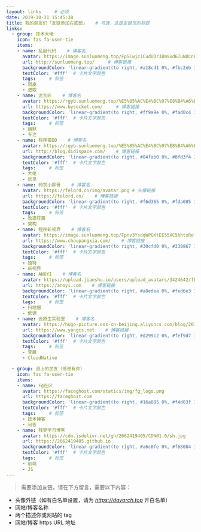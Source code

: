 ```yaml
---
layout: links     # 必须
date: 2019-10-31 15:45:38
title: 我的朋友们「友链添加在底部」   # 可选，这是友链页的标题
links:
  - group: 技术大佬
    icon: fas fa-user-tie
    items:
    - name: 乱敲代码    # 博客名
      avatar: https://image.sunluomeng.top/FpSCwjc1CudUDrJBm9xd67uNDCnB  # 头像链接
      url: http://sunluomeng.top/     # 博客链接
      backgroundColor: 'linear-gradient(to right, #a18cd1 0%, #fbc2eb 100%)' # 卡片背景颜色
      textColor: '#fff'  # 卡片文字颜色
      tags:     # 标签
      - 调皮
      - 进取
    - name: 泥瓦匠    # 博客名
      avatar: https://rgyb.sunluomeng.top/%E5%85%AC%E4%BC%97%E8%B4%A6%E5%8F%B7%E6%96%87%E7%AB%A0/%E6%84%9F%E6%83%B3%E4%B8%8E%E6%80%BB%E7%BB%93/_image/2019-07-25/006tNc79ly1g61d0n30ilj3046046q5p.jpg  # 头像链接
      url: https://www.bysocket.com/     # 博客链接
      backgroundColor: 'linear-gradient(to right, #ff9a9e 0%, #fad0c4 100%)' # 卡片背景颜色
      textColor: '#fff'  # 卡片文字颜色
      tags:     # 标签
      - 幽默
      - 专注
    - name: 程序猿DD    # 博客名
      avatar: https://rgyb.sunluomeng.top/%E5%85%AC%E4%BC%97%E8%B4%A6%E5%8F%B7%E6%96%87%E7%AB%A0/%E6%84%9F%E6%83%B3%E4%B8%8E%E6%80%BB%E7%BB%93/_image/2019-07-25/avatar.jpg  # 头像链接
      url: http://blog.didispace.com/    # 博客链接
      backgroundColor: 'linear-gradient(to right, #84fab0 0%, #8fd3f4 100%)' # 卡片背景颜色
      textColor: '#fff'  # 卡片文字颜色
      tags:     # 标签
      - 大佬
      - 远见
    - name: 码农小胖哥    # 博客名
      avatar: https://felord.cn/img/avatar.png # 头像链接
      url: https://felord.cn/    # 博客链接
      backgroundColor: 'linear-gradient(to right, #f6d365 0%, #fda085 100%)' # 卡片背景颜色
      textColor: '#fff'  # 卡片文字颜色
      tags:     # 标签
      - 改造狂魔
      - 架构
    - name: 程序新视界    # 博客名
      avatar: https://image.sunluomeng.top/Fpnv3YsdqWPGKtEE55XC5hhtxRef # 头像链接
      url: https://www.choupangxia.com/    # 博客链接
      backgroundColor: 'linear-gradient(to right, #30cfd0 0%, #330867 100%)' # 卡片背景颜色
      textColor: '#fff'  # 卡片文字颜色
      tags:     # 标签
      - 独特
      - 新视界
    - name: ANOYI    # 博客名
      avatar: https://upload.jianshu.io/users/upload_avatars/3424642/fb55f16faaf6.jpg?imageMogr2/auto-orient/strip|imageView2/1/w/240/h/240 # 头像链接
      url: https://anoyi.com    # 博客链接
      backgroundColor: 'linear-gradient(to right, #a8edea 0%, #fed6e3 100%)' # 卡片背景颜色
      textColor: '#fff'  # 卡片文字颜色
      tags:     # 标签
      - 扫地僧
      - 低调
    - name: 云原生实验室    # 博客名
      avatar: https://hugo-picture.oss-cn-beijing.aliyuncs.com/blog/2019-08-26-WechatIMG12268.jpeg # 头像链接
      url: https://www.yangcs.net    # 博客链接
      backgroundColor: 'linear-gradient(to right, #d299c2 0%, #fef9d7 100%)' # 卡片背景颜色
      textColor: '#fff'  # 卡片文字颜色
      tags:     # 标签
      - 宝藏
      - CloudNative

  - group: 道上的朋友（感谢有你）
    icon: fas fa-user-tie
    items:
    - name: Fg社区
      avatar: https://faceghost.com/statics/img/fg_logo.png
      url: https://faceghost.com
      backgroundColor: 'linear-gradient(to right, #16a085 0%, #f4d03f 100%)' # 卡片背景颜色
      textColor: '#fff'  # 卡片文字颜色
      tags:     # 标签
      - 技术博客
      - 问答
    - name: 残梦学习博客
      avatar: https://cdn.jsdelivr.net/gh/2662419405/CDN@1.0/sh.jpg
      url: https://2662419405.github.io
      backgroundColor: 'linear-gradient(to right, #a6c0fe 0%, #f68084 100%)' # 卡片背景颜色
      textColor: '#fff'  # 卡片文字颜色
      tags:     # 标签
      - 前端
      - JS
---
```


> 需要添加友链，请在下方留言，需要以下内容：

- 头像外链（如有白名单设置，请为 *https://dayarch.top* 开白名单）
- 网站/博客名称
- 两个描述你或网站的 tag
- 网站/博客 https URL 地址



